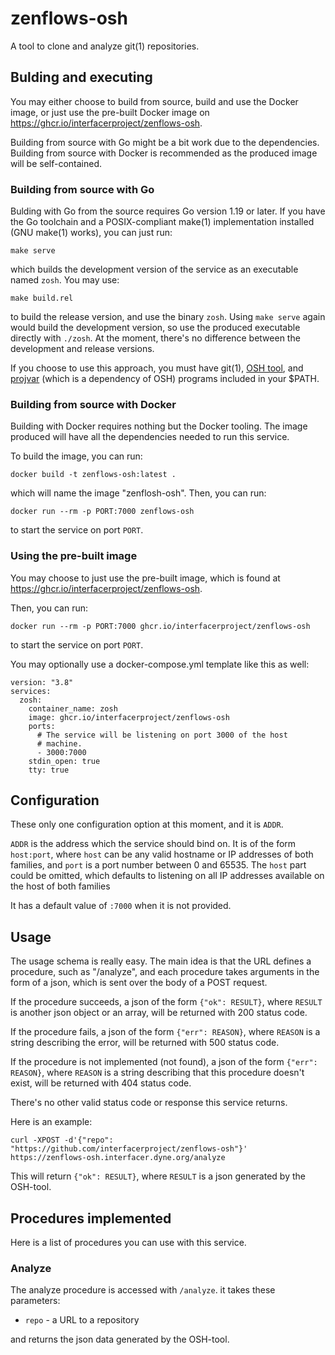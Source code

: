 <!--
Written and maintained by srfsh <info@dyne.org>.
Copyright (C) 2023 Dyne.org foundation <foundation@dyne.org>.

This program is free software: you can redistribute it and/or modify
it under the terms of the GNU Affero General Public License as published by
the Free Software Foundation, either version 3 of the License, or
(at your option) any later version.

This program is distributed in the hope that it will be useful,
but WITHOUT ANY WARRANTY; without even the implied warranty of
MERCHANTABILITY or FITNESS FOR A PARTICULAR PURPOSE.  See the
GNU Affero General Public License for more details.

You should have received a copy of the GNU Affero General Public License
along with this program.  If not, see <https://www.gnu.org/licenses/>.
-->

# zenflows-osh

A tool to clone and analyze git(1) repositories.


## Bulding and executing

You may either choose to build from source, build and use the Docker
image, or just use the pre-built Docker image on
https://ghcr.io/interfacerproject/zenflows-osh.

Building from source with Go might be a bit work due to the
dependencies.  Building from source with Docker is recommended as
the produced image will be self-contained.


### Building from source with Go

Bulding with Go from the source requires Go version 1.19 or later.
If you have the Go toolchain and a POSIX-compliant make(1)
implementation installed (GNU make(1) works), you can just run:

	make serve

which builds the development version of the service as an executable
named `zosh`.  You may use:

	make build.rel

to build the release version, and use the binary `zosh`.  Using
`make serve` again would build the development version, so use the
produced executable directly with `./zosh`.  At the moment, there's
no difference between the development and release versions.

If you choose to use this approach, you must have git(1),
[OSH tool](https://github.com/hoijui/osh-tool), and
[projvar](https://github.com/hoijui/projvar) (which is a dependency
of OSH) programs included in your $PATH.


### Building from source with Docker

Building with Docker requires nothing but the Docker tooling.  The
image produced will have all the dependencies needed to run this
service.

To build the image, you can run:

	docker build -t zenflows-osh:latest .

which will name the image "zenflosh-osh".  Then, you can run:

	docker run --rm -p PORT:7000 zenflows-osh

to start the service on port `PORT`.


### Using the pre-built image

You may choose to just use the pre-built image, which is found at
https://ghcr.io/interfacerproject/zenflows-osh.

Then, you can run:

	docker run --rm -p PORT:7000 ghcr.io/interfacerproject/zenflows-osh

to start the service on port `PORT`.

You may optionally use a docker-compose.yml template like this as well:

```
version: "3.8"
services:
  zosh:
    container_name: zosh
    image: ghcr.io/interfacerproject/zenflows-osh
    ports:
      # The service will be listening on port 3000 of the host
      # machine.
      - 3000:7000
    stdin_open: true
    tty: true
```

## Configuration

These only one configuration option at this moment, and it is `ADDR`.

`ADDR` is the address which the service should bind on.  It is of
the form `host:port`, where `host` can be any valid hostname or IP
addresses of both families, and `port` is a port number between 0
and 65535.  The `host` part could be omitted, which defaults to
listening on all IP addresses available on the host of both families

It has a default value of `:7000` when it is not provided.


## Usage

The usage schema is really easy.  The main idea is that the URL
defines a procedure, such as "/analyze", and each procedure takes
arguments in the form of a json, which is sent over the body of a
POST request.

If the procedure succeeds, a json of the form `{"ok": RESULT}`,
where `RESULT` is another json object or an array, will be returned
with 200 status code.

If the procedure fails, a json of the form `{"err": REASON}`,
where `REASON` is a string describing the error, will be returned with 500 status code.

If the procedure is not implemented (not found), a json of the form
`{"err": REASON}`, where `REASON` is a string describing that this
procedure doesn't exist, will be returned with 404 status code.

There's no other valid status code or response this service returns.

Here is an example:

	curl -XPOST -d'{"repo": "https://github.com/interfacerproject/zenflows-osh"}' https://zenflows-osh.interfacer.dyne.org/analyze

This will return `{"ok": RESULT}`, where `RESULT` is a json generated
by the OSH-tool.


## Procedures implemented

Here is a list of procedures you can use with this service.

### Analyze

The analyze procedure is accessed with `/analyze`.  it takes these parameters:

* `repo` - a URL to a repository

and returns the json data generated by the OSH-tool.
